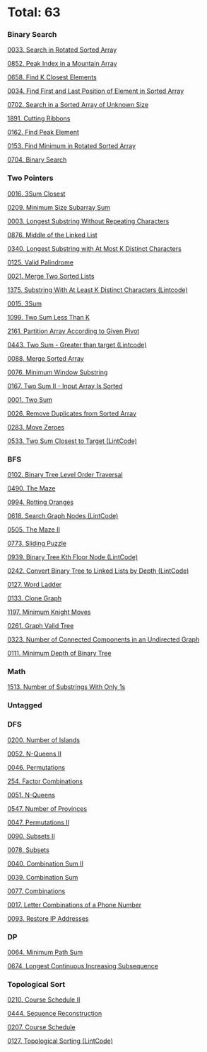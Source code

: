 # Total: 63

### Binary Search

[0033. Search in Rotated Sorted Array](0033.%20Search%20in%20Rotated%20Sorted%20Array)

[0852. Peak Index in a Mountain Array](0852.%20Peak%20Index%20in%20a%20Mountain%20Array)

[0658. Find K Closest Elements](0658.%20Find%20K%20Closest%20Elements)

[0034. Find First and Last Position of Element in Sorted Array](0034.%20Find%20First%20and%20Last%20Position%20of%20Element%20in%20Sorted%20Array)

[0702. Search in a Sorted Array of Unknown Size](0702.%20Search%20in%20a%20Sorted%20Array%20of%20Unknown%20Size)

[1891. Cutting Ribbons](1891.%20Cutting%20Ribbons)

[0162. Find Peak Element](0162.%20Find%20Peak%20Element)

[0153. Find Minimum in Rotated Sorted Array](0153.%20Find%20Minimum%20in%20Rotated%20Sorted%20Array)

[0704. Binary Search](0704.%20Binary%20Search)

### Two Pointers

[0016. 3Sum Closest](0016.%203Sum%20Closest)

[0209. Minimum Size Subarray Sum](0209.%20Minimum%20Size%20Subarray%20Sum)

[0003. Longest Substring Without Repeating Characters](0003.%20Longest%20Substring%20Without%20Repeating%20Characters)

[0876. Middle of the Linked List](0876.%20Middle%20of%20the%20Linked%20List)

[0340. Longest Substring with At Most K Distinct Characters](0340.%20Longest%20Substring%20with%20At%20Most%20K%20Distinct%20Characters)

[0125. Valid Palindrome](0125.%20Valid%20Palindrome)

[0021. Merge Two Sorted Lists](0021.%20Merge%20Two%20Sorted%20Lists)

[1375. Substring With At Least K Distinct Characters (Lintcode)](1375.%20Substring%20With%20At%20Least%20K%20Distinct%20Characters%20(Lintcode))

[0015. 3Sum](0015.%203Sum)

[1099. Two Sum Less Than K](1099.%20Two%20Sum%20Less%20Than%20K)

[2161. Partition Array According to Given Pivot](2161.%20Partition%20Array%20According%20to%20Given%20Pivot)

[0443. Two Sum - Greater than target (Lintcode)](0443.%20Two%20Sum%20-%20Greater%20than%20target%20(Lintcode))

[0088. Merge Sorted Array](0088.%20Merge%20Sorted%20Array)

[0076. Minimum Window Substring](0076.%20Minimum%20Window%20Substring)

[0167. Two Sum II - Input Array Is Sorted](0167.%20Two%20Sum%20II%20-%20Input%20Array%20Is%20Sorted)

[0001. Two Sum](0001.%20Two%20Sum)

[0026. Remove Duplicates from Sorted Array](0026.%20Remove%20Duplicates%20from%20Sorted%20Array)

[0283. Move Zeroes](0283.%20Move%20Zeroes)

[0533. Two Sum Closest to Target (LintCode)](0533.%20Two%20Sum%20Closest%20to%20Target%20(LintCode))

### BFS

[0102. Binary Tree Level Order Traversal](0102.%20Binary%20Tree%20Level%20Order%20Traversal)

[0490. The Maze](0490.%20The%20Maze)

[0994. Rotting Oranges](0994.%20Rotting%20Oranges)

[0618. Search Graph Nodes (LintCode)](0618.%20Search%20Graph%20Nodes%20(LintCode))

[0505. The Maze II](0505.%20The%20Maze%20II)

[0773. Sliding Puzzle](0773.%20Sliding%20Puzzle)

[0939. Binary Tree Kth Floor Node (LintCode)](0939.%20Binary%20Tree%20Kth%20Floor%20Node%20(LintCode))

[0242. Convert Binary Tree to Linked Lists by Depth (LintCode)](0242.%20Convert%20Binary%20Tree%20to%20Linked%20Lists%20by%20Depth%20(LintCode))

[0127. Word Ladder](0127.%20Word%20Ladder)

[0133. Clone Graph](0133.%20Clone%20Graph)

[1197. Minimum Knight Moves](1197.%20Minimum%20Knight%20Moves)

[0261. Graph Valid Tree](0261.%20Graph%20Valid%20Tree)

[0323. Number of Connected Components in an Undirected Graph](0323.%20Number%20of%20Connected%20Components%20in%20an%20Undirected%20Graph)

[0111. Minimum Depth of Binary Tree](0111.%20Minimum%20Depth%20of%20Binary%20Tree)

### Math

[1513. Number of Substrings With Only 1s](1513.%20Number%20of%20Substrings%20With%20Only%201s)

### Untagged

### DFS

[0200. Number of Islands](0200.%20Number%20of%20Islands)

[0052. N-Queens II](0052.%20N-Queens%20II)

[0046. Permutations](0046.%20Permutations)

[254. Factor Combinations](254.%20Factor%20Combinations)

[0051. N-Queens](0051.%20N-Queens)

[0547. Number of Provinces](0547.%20Number%20of%20Provinces)

[0047. Permutations II](0047.%20Permutations%20II)

[0090. Subsets II](0090.%20Subsets%20II)

[0078. Subsets](0078.%20Subsets)

[0040. Combination Sum II](0040.%20Combination%20Sum%20II)

[0039. Combination Sum](0039.%20Combination%20Sum)

[0077. Combinations](0077.%20Combinations)

[0017. Letter Combinations of a Phone Number](0017.%20Letter%20Combinations%20of%20a%20Phone%20Number)

[0093. Restore IP Addresses](0093.%20Restore%20IP%20Addresses)

### DP

[0064. Minimum Path Sum](0064.%20Minimum%20Path%20Sum)

[0674. Longest Continuous Increasing Subsequence](0674.%20Longest%20Continuous%20Increasing%20Subsequence)

### Topological Sort

[0210. Course Schedule II](0210.%20Course%20Schedule%20II)

[0444. Sequence Reconstruction](0444.%20Sequence%20Reconstruction)

[0207. Course Schedule](0207.%20Course%20Schedule)

[0127. Topological Sorting (LintCode)](0127.%20Topological%20Sorting%20(LintCode))

